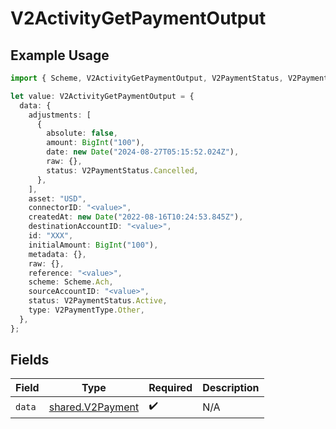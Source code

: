 # V2ActivityGetPaymentOutput

## Example Usage

```typescript
import { Scheme, V2ActivityGetPaymentOutput, V2PaymentStatus, V2PaymentType } from "@formance/formance-sdk/sdk/models/shared";

let value: V2ActivityGetPaymentOutput = {
  data: {
    adjustments: [
      {
        absolute: false,
        amount: BigInt("100"),
        date: new Date("2024-08-27T05:15:52.024Z"),
        raw: {},
        status: V2PaymentStatus.Cancelled,
      },
    ],
    asset: "USD",
    connectorID: "<value>",
    createdAt: new Date("2022-08-16T10:24:53.845Z"),
    destinationAccountID: "<value>",
    id: "XXX",
    initialAmount: BigInt("100"),
    metadata: {},
    raw: {},
    reference: "<value>",
    scheme: Scheme.Ach,
    sourceAccountID: "<value>",
    status: V2PaymentStatus.Active,
    type: V2PaymentType.Other,
  },
};
```

## Fields

| Field                                                       | Type                                                        | Required                                                    | Description                                                 |
| ----------------------------------------------------------- | ----------------------------------------------------------- | ----------------------------------------------------------- | ----------------------------------------------------------- |
| `data`                                                      | [shared.V2Payment](../../../sdk/models/shared/v2payment.md) | :heavy_check_mark:                                          | N/A                                                         |